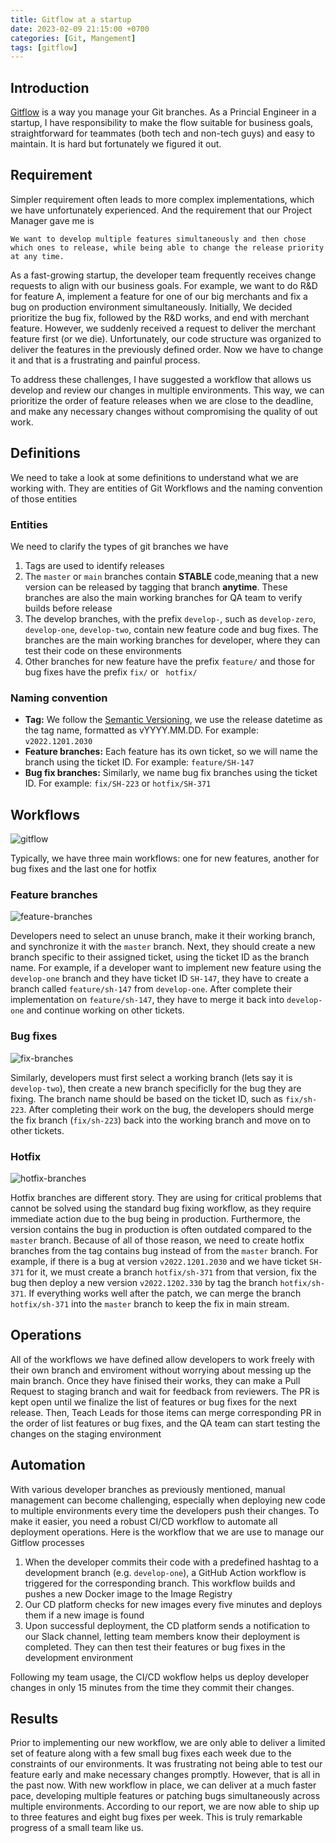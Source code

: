 ```yaml
---
title: Gitflow at a startup
date: 2023-02-09 21:15:00 +0700
categories: [Git, Mangement]
tags: [gitflow]
---
```


## Introduction

[Gitflow](https://www.atlassian.com/git/tutorials/comparing-workflows/gitflow-workflow) is a way you manage your Git branches. As a Princial Engineer in a startup, I have responsibility to make the flow suitable for business goals, straightforward for teammates (both tech and non-tech guys) and easy to maintain. It is hard but fortunately we figured it out.

## Requirement

Simpler requirement often leads to more complex implementations, which we have unfortunately experienced. And the requirement that our Project Manager gave me is

```
We want to develop multiple features simultaneously and then chose which ones to release, while being able to change the release priority at any time.
```

As a fast-growing startup, the developer team frequently receives change requests to align with our business goals. For example, we want to do R&D for feature A, implement a feature for one of our big merchants and fix a bug on production environment simultaneously. Initially, We decided prioritize the bug fix, followed by the R&D works, and end with merchant feature. However, we suddenly received a request to deliver the merchant feature first (or we die). Unfortunately, our code structure was organized to deliver the features in the previously defined order. Now we have to change it and that is a frustrating and painful process. 

To address these challenges, I have suggested a workflow that allows us develop and review our changes in multiple environments. This way, we can prioritize the order of feature releases when we are close to the deadline, and make any necessary changes without compromising the quality of out work.

## Definitions

We need to take a look at some definitions to understand what we are working with. They are entities of Git Workflows and the naming convention of those entities

### Entities

We need to clarify the types of git branches we have

1. Tags are used to identify releases
2. The `master` or `main` branches contain **STABLE** code,meaning that a new version can be released by tagging that branch **anytime**. These branches are also the main working branches for QA team to verify builds before release
3. The develop branches, with the prefix `develop-`, such as `develop-zero`, `develop-one`, `develop-two`, contain new feature code and bug fixes. The branches are the main working branches for developer, where they can test their code on these environments
4. Other branches for new feature have the prefix `feature/` and those for bug fixes have the prefix `fix/` or ` hotfix/`

### Naming convention

- **Tag:** We follow the [Semantic Versioning](https://semver.org/), we use the release datetime as the tag name, formatted as vYYYY.MM.DD. For example: `v2022.1201.2030`
- **Feature branches:** Each feature has its own ticket, so we will name the branch using the ticket ID. For example: `feature/SH-147`
- **Bug fix branches:** Similarly, we name bug fix branches using the ticket ID. For example: `fix/SH-223` or `hotfix/SH-371`

## Workflows

![gitflow](/assets/img/2023-02-09-gitflow.png)

Typically, we have three main workflows: one for new features, another for bug fixes and the last one for hotfix

### Feature branches

![feature-branches](/assets/img/2023-02-09-feature-branches.png)

Developers need to select an unuse branch, make it their working branch, and synchronize it with the `master` branch. Next, they should create a new branch specific to their assigned ticket, using the ticket ID as the branch name. For example, if a developer want to implement new feature using the `develop-one` branch and they have ticket ID `SH-147`, they have to create a branch called `feature/sh-147` from `develop-one`. After complete their implementation on `feature/sh-147`, they have to merge it back into `develop-one` and continue working on other tickets.

### Bug fixes

![fix-branches](/assets/img/2023-02-09-fix-branches.png)

Similarly, developers must first select a working branch (lets say it is `develop-two`), then create a new branch specificlly for the bug they are fixing. The branch name should be based on the ticket ID, such as `fix/sh-223`. After completing their work on the bug, the developers should merge the fix branch (`fix/sh-223`) back into the working branch and move on to other tickets.

### Hotfix

![hotfix-branches](/assets/img/2023-02-09-hotfix-branches.png)

Hotfix branches are different story. They are using for critical problems that cannot be solved using the standard bug fixing workflow, as they require immediate action due to the bug being in production. Furthermore, the version contains the bug in production is often outdated compared to the `master` branch. Because of all of those reason, we need to create hotfix branches from the tag contains bug instead of from the `master` branch. For example, if there is a bug at version `v2022.1201.2030` and we have ticket `SH-371` for it, we must create a branch `hotfix/sh-371` from that version, fix the bug then deploy a new version `v2022.1202.330` by tag the branch `hotfix/sh-371`. If everything works well after the patch, we can merge the branch `hotfix/sh-371` into the `master` branch to keep the fix in main stream.

## Operations

All of the workflows we have defined allow developers to work freely with their own branch and enviroment without worrying about messing up the main branch. Once they have finised their works, they can make a Pull Request to staging branch and wait for feedback from reviewers. The PR is kept open until we finalize the list of features or bug fixes for the next release. Then, Teach Leads for those items can merge corresponding PR in the order of list features or bug fixes, and the QA team can start testing the changes on the staging environment

## Automation

With various developer branches as previously mentioned, manual management can become challenging, especially when deploying new code to multiple environments every time the developers push their changes. To make it easier, you need a robust CI/CD workflow to automate all deployment operations. Here is the workflow that we are use to manage our Gitflow processes

1. When the developer commits their code with a predefined hashtag to a development branch (e.g. `develop-one`), a GitHub Action workflow is triggered for the corresponding branch. This workflow builds and pushes a new Docker image to the Image Registry
2. Our CD platform checks for new images every five minutes and deploys them if a new image is found
3. Upon successful deployment, the CD platform sends a notification to our Slack channel, letting team members know their deployment is completed. They can then test their features or bug fixes in the development environment

Following my team usage, the CI/CD wokflow helps us deploy developer changes in only 15 minutes from the time they commit their changes.

## Results

Prior to implementing our new workflow, we are only able to deliver a limited set of feature along with a few small bug fixes each week due to the constraints of our environments. It was frustrating not being able to test our feature early and make necessary changes promptly. However, that is all in the past now. With new workflow in place, we can deliver at a much faster pace, developing multiple features or patching bugs simultaneously across multiple environments. According to our report, we are now able to ship up to three features and eight bug fixes per week. This is truly remarkable progress of a small team like us.